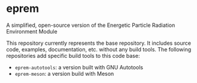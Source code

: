 # eprem
A simplified, open-source version of the Energetic Particle Radiation Environment Module

This repository currently represents the base repository. 
It includes source code, examples, documentation, etc. without any build tools.
The following repositories add specific build tools to this code base:
  * `eprem-autotools`: a version built with GNU Autotools
  * `eprem-meson`: a version build with Meson
